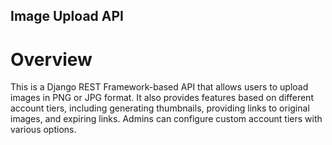 ## Image Upload API
# Overview
This is a Django REST Framework-based API that allows users to upload images in PNG or JPG format. It also provides features based on different account tiers, including generating thumbnails, providing links to original images, and expiring links. Admins can configure custom account tiers with various options.
